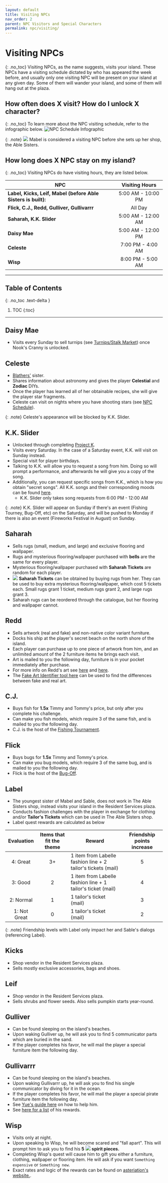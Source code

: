 ```yaml
---
layout: default
title: Visiting NPCs
nav_order: 2
parent: NPC Visitors and Special Characters
permalink: npc/visiting/
---
```


# Visiting NPCs
{: .no_toc}
Visiting NPCs, as the name suggests, visits your island. These NPCs have a visiting schedule dictated by who has appeared the week before, and usually only one visiting NPC will be present on your island at any given day. Some of them will wander your island, and some of them will hang out at the plaza. 

## How often does X visit? How do I unlock X character?
{: .no_toc}
To learn more about the NPC visiting schedule, refer to the infographic below. 
![NPC Schedule Infographic](/acnhfaq/assets/npcskd.png)

{: .note}
<span><img src="https://acnhcdn.com/latest/NpcIcon/hgh.png" id="inv-icon"></span> Mabel is considered a visiting NPC before she sets up her shop, the Able Sisters.

## How long does X NPC stay on my island?
{: .no_toc}
Visiting NPCs do have visiting hours, they are listed below.

| NPC                                                           |   Visiting Hours   |
|---------------------------------------------------------------|:------------------:|
| **Label, Kicks, Leif, Mabel (before Able Sisters is built):** | 5:00 AM - 10:00 PM |
| **Flick, C.J., Redd, Gulliver, Gullivarrr**                   |      All Day       |
| **Saharah, K.K. Slider**                                      | 5:00 AM - 12:00 AM |
| **Daisy Mae**                                                 | 5:00 AM - 12:00 PM |
| **Celeste**                                                   | 7:00 PM - 4:00 AM  |
| **Wisp**                                                      | 8:00 PM - 5:00 AM  |

* * *
## Table of Contents
{: .no_toc .text-delta }

1. TOC
{:toc}
* * *

## Daisy Mae
- Visits every Sunday to sell turnips (see [Turnips/Stalk Market](/acnhfaq/turnips)) once Nook's Cranny is unlocked.

## Celeste
- [Blathers'](/acnhfaq/npc/permanent#blathers) sister.
- Shares information about astronomy and gives the player **Celestial** and **Zodiac** DIYs.
- Once the player has learned all of her obtainable recipes, she will give the player star fragments. 
- Celeste can visit on nights where you have shooting stars (see [NPC Schedule](#how-often-does-x-visit-how-do-i-unlock-x-character)). 

{: .note}
Celeste's appearance will be blocked by K.K. Slider.

## K.K. Slider
- Unlocked through completing [Project K](/acnhfaq/unlocks#misc-unlocks).
- Visits every Saturday. In the case of a Saturday event, K.K. will visit on Sunday instead.
- Special visit for player birthdays.
- Talking to K.K. will allow you to request a song from him. Doing so will prompt a performance, and afterwards he will give you a copy of the song. 
- Additionally, you can request specific songs from K.K., which is how you obtain "secret songs". All K.K. songs and their corresponding moods can be found [here](/acnhfaq/island-dev/music#how-do-i-put-music-in-the-music-players).
  - K.K. Slider only takes song requests from 6:00 PM - 12:00 AM

{: .note}
K.K. Slider will appear on Sunday if there's an event (Fishing Tourney, Bug-Off, etc) on the Saturday, and will be pushed to Monday if there is also an event (Fireworks Festival in August) on Sunday.

## Saharah
- Sells rugs (small, medium, and large) and exclusive flooring and wallpaper.
- Rugs and mysterious flooring/wallpaper purchased with **<span class="icon-Bells"></span> bells** are the same for every player.
- Mysterious flooring/wallpaper purchased with **Saharah Tickets** are random for each player.
- <span><img src="https://acnhcdn.com/latest/MenuIcon/RollanTicket.png" id="inv-icon"></span> **Saharah Tickets** can be obtained by buying rugs from her. They can be used to buy extra mysterious flooring/wallpaper, which cost 5 tickets each. Small rugs grant 1 ticket, medium rugs grant 2, and large rugs grant 3.
- Saharah rugs can be reordered through the catalogue, but her flooring and wallpaper cannot.

## Redd
- Sells artwork (real and fake) and non-native color variant furniture.
- Docks his ship at the player's secret beach on the north shore of the island.
- Each player can purchase up to one piece of artwork from him, and an unlimited amount of the 2 furniture items he brings each visit.
- Art is mailed to you the following day, furniture is in your pocket immediately after purchase.
- For more info on Redd's art see [here](https://yuexr.github.io/img/redd1.png) and [here](https://yuexr.github.io/img/redd2.png).
- The [Fake Art Identifier tool here](https://nookplaza.net/tools?tab=fake_art) can be used to find the differences between fake and real art.

## C.J.
- Buys fish for **1.5x** Timmy and Tommy's price, but only after you complete his challenge.
- Can make you fish models, which require 3 of the same fish, and is mailed to you the following day.
- C.J. is the host of the [Fishing Tournament](/acnhfaq/events#fishing-tourney).

## Flick
- Buys bugs for **1.5x** Timmy and Tommy's price.
- Can make you bug models, which require 3 of the same bug, and is mailed to you the following day.
- Flick is the host of the [Bug-Off](/acnhfaq/events#bug-off).

## Label
- The youngest sister of Mabel and Sable, does not work in The Able Sisters shop, instead visits your island in the Resident Services plaza.
- Conducts fashion challenges with the player in exchange for clothing and/or **Tailor's Tickets** which can be used in The Able Sisters shop.
- Label quest rewards are calculated as below

|  Evaluation  | Items that fit the theme | Reward                                                       | Friendship points increase |
|:------------:|:------------------------:|--------------------------------------------------------------|:--------------------------:|
|   4: Great   |            3+            | 1 item from Labelle fashion line + 2 tailor's tickets (mail) |             5              |
|   3: Good    |            2             | 1 item from Labelle fashion line + 1 tailor's ticket (mail)  |             4              |
|  2: Normal   |            1             | 1 tailor's ticket (mail)                                     |             3              |
| 1: Not Great |            0             | 1 tailor's ticket (mail)                                     |             2              |
 
{: .note}
Friendship levels with Label only impact her and Sable's dialogs (referencing Label).

## Kicks
- Shop vendor in the Resident Services plaza.
- Sells mostly exclusive accessories, bags and shoes.

## Leif
- Shop vendor in the Resident Services plaza.
- Sells shrubs and flower seeds. Also sells pumpkin starts year-round.

## Gulliver
- Can be found sleeping on the island's beaches.
- Upon waking Gulliver up, he will ask you to find 5 communicator parts which are buried in the sand.
- If the player completes his favor, he will mail the player a special furniture item the following day.

## Gullivarrr
- Can be found sleeping on the island's beaches.
- Upon waking Gullivarrr up, he will ask you to find his single communicator by diving for it in the ocean.
- If the player completes his favor, he will mail the player a special pirate furniture item the following day.
- See [Yue's guide here](https://yuexr.github.io/img/gullivarrr.png) on how to help him.
- See [here for a list](https://yuexr.github.io/img/pirate.png) of his rewards.

## Wisp
- Visits only at night.
- Upon speaking to Wisp, he will become scared and "fall apart". This will prompt him to ask you to find his **5** <span><img src="https://acnhcdn.com/latest/MenuIcon/YutaroWisp.png" id="inv-icon"></span> **spirit pieces.**
- Completing Wisp's quest will cause him to gift you either a furniture, clothing, wallpaper or flooring item. He will ask if you want `Something expensive` or `Something new`.
- Exact rates and logic of the rewards can be found on [asteriation's website.](https://acnh.isomorphicbox.com/rates/#wisp).